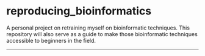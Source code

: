 # reproducing_bioinformatics
A personal project on retraining myself on bioinformatic techniques. This repository will also serve as a guide to make those bioinformatic techniques accessible to beginners in the field.

---
